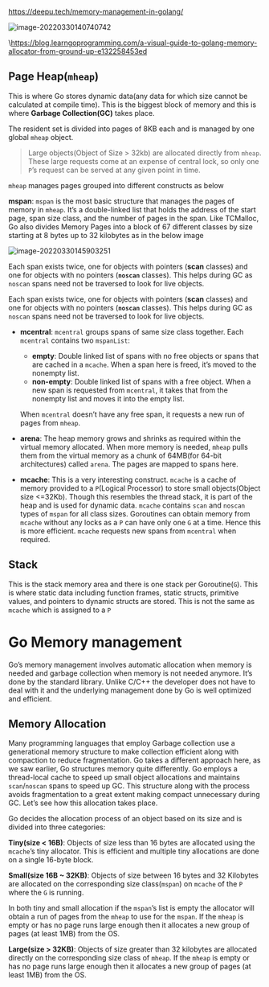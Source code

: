 https://deepu.tech/memory-management-in-golang/

![image-20220330140740742](/Users/kestrel/developer/nrookie.github.io/collections/go/xunlianying/runtime/image-20220330140740742.png)

\https://blog.learngoprogramming.com/a-visual-guide-to-golang-memory-allocator-from-ground-up-e132258453ed



## Page Heap(`mheap`)



This is where Go stores dynamic data(any data for which size cannot be calculated at compile time). This is the biggest block of memory and this is where **Garbage Collection(GC)** takes place.



The resident set is divided into pages of 8KB each and is managed by one global `mheap` object.

> Large objects(Object of Size > 32kb) are allocated directly from `mheap`. These large requests come at an expense of central lock, so only one `P`’s request can be served at any given point in time.



`mheap` manages pages grouped into different constructs as below







**mspan**: `mspan` is the most basic structure that manages the pages of memory in `mheap`. It’s a double-linked list that holds the address of the start page, span size class, and the number of pages in the span. Like TCMalloc, Go also divides Memory Pages into a block of 67 different classes by size starting at 8 bytes up to 32 kilobytes as in the below image



![image-20220330145903251](/Users/kestrel/developer/nrookie.github.io/collections/go/xunlianying/runtime/image-20220330145903251.png)



Each span exists twice, one for objects with pointers (**scan** classes) and one for objects with no pointers (**`noscan`** classes). This helps during GC as `noscan` spans need not be traversed to look for live objects.



Each span exists twice, one for objects with pointers (**scan** classes) and one for objects with no pointers (**`noscan`** classes). This helps during GC as `noscan` spans need not be traversed to look for live objects.



- **mcentral**: `mcentral` groups spans of same size class together. Each `mcentral` contains two `mspanList`:

  - **empty**: Double linked list of spans with no free objects or spans that are cached in a `mcache`. When a span here is freed, it’s moved to the nonempty list.
  - **non-empty**: Double linked list of spans with a free object. When a new span is requested from `mcentral`, it takes that from the nonempty list and moves it into the empty list.

  When `mcentral` doesn’t have any free span, it requests a new run of pages from `mheap`.



- **arena**: The heap memory grows and shrinks as required within the virtual memory allocated. When more memory is needed, `mheap` pulls them from the virtual memory as a chunk of 64MB(for 64-bit architectures) called `arena`. The pages are mapped to spans here.
- **mcache**: This is a very interesting construct. `mcache` is a cache of memory provided to a `P`(Logical Processor) to store small objects(Object size <=32Kb). Though this resembles the thread stack, it is part of the heap and is used for dynamic data. `mcache` contains `scan` and `noscan` types of `mspan` for all class sizes. Goroutines can obtain memory from `mcache` without any locks as a `P` can have only one `G` at a time. Hence this is more efficient. `mcache` requests new spans from `mcentral` when required.

## Stack

This is the stack memory area and there is one stack per Goroutine(`G`). This is where static data including function frames, static structs, primitive values, and pointers to dynamic structs are stored. This is not the same as `mcache` which is assigned to a `P`





# Go Memory management



Go’s memory management involves automatic allocation when memory is needed and garbage collection when memory is not needed anymore. It’s done by the standard library. Unlike C/C++ the developer does not have to deal with it and the underlying management done by Go is well optimized and efficient.



## Memory Allocation



Many programming languages that employ Garbage collection use a generational memory structure to make collection efficient along with compaction to reduce fragmentation. Go takes a different approach here, as we saw earlier, Go structures memory quite differently. Go employs a thread-local cache to speed up small object allocations and maintains `scan`/`noscan` spans to speed up GC. This structure along with the process avoids fragmentation to a great extent making compact unnecessary during GC. Let’s see how this allocation takes place.



Go decides the allocation process of an object based on its size and is divided into three categories:



**Tiny(size < 16B)**: Objects of size less than 16 bytes are allocated using the `mcache`’s tiny allocator. This is efficient and multiple tiny allocations are done on a single 16-byte block.



**Small(size 16B ~ 32KB)**: Objects of size between 16 bytes and 32 Kilobytes are allocated on the corresponding size class(`mspan`) on `mcache` of the `P` where the `G` is running.



In both tiny and small allocation if the `mspan`’s list is empty the allocator will obtain a run of pages from the `mheap` to use for the `mspan`. If the `mheap` is empty or has no page runs large enough then it allocates a new group of pages (at least 1MB) from the OS.



**Large(size > 32KB)**: Objects of size greater than 32 kilobytes are allocated directly on the corresponding size class of `mheap`. If the `mheap` is empty or has no page runs large enough then it allocates a new group of pages (at least 1MB) from the OS.


